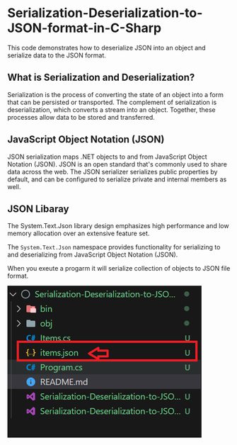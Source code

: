 # Serialization-Deserialization-to-JSON-format-in-C-Sharp
This code demonstrates how to deserialize JSON into an object and serialize data to the JSON format.
## What is Serialization and Deserialization?
Serialization is the process of converting the state of an object into a form that can be persisted or transported. The complement of serialization is deserialization, which converts a stream into an object. Together, these processes allow data to be stored and transferred.

## JavaScript Object Notation (JSON)
JSON serialization maps .NET objects to and from JavaScript Object Notation (JSON). JSON is an open standard that's commonly used to share data across the web. The JSON serializer serializes public properties by default, and can be configured to serialize private and internal members as well.

## JSON Libaray
The System.Text.Json library design emphasizes high performance and low memory allocation over an extensive feature set.

The ```System.Text.Json``` namespace provides functionality for serializing to and deserializing from JavaScript Object Notation (JSON).

When you exeute a progarm it will serialize collection of objects to JSON file format.

![alt text](<Screenshot 2024-03-29 191321-1.png>)